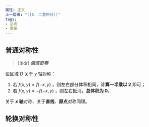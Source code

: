 ```yaml
---
属性: 正文
上一层级: "[[6. 二重积分]]"
tags:
- 必考
- 重要
---
```


## 普通对称性

> [!tldr] 
> ***偶倍奇零***

设区域 $D$  关于 $y$ 轴对称：

1. 若 $f(x,y) = f(-x, y)$ ，则左右部分体积相同，**计算一半乘以 $2$** 即可；
2. 若 $f(x,y) = -f(-x, y)$  ，则左右抵消，**总体积为 $0$**。

关于 **$x$ 轴**对称、关于**直线**、**原点**对称同理。

## 轮换对称性